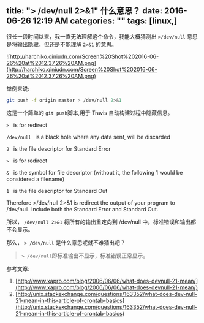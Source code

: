 title: \"> /dev/null 2>&1\" 什么意思？
date: 2016-06-26 12:19 AM
categories: ""
tags: [linux,]
---
很长一段时间以来，我一直无法理解这个命令，我能大概猜测出 `>/dev/null` 意思是将输出隐藏，但还是不能理解 `2>&1` 的意思。

<!--more-->

![http://harchiko.qiniudn.com/Screen%20Shot%202016-06-26%20at%2012.37.26%20AM.png](http://harchiko.qiniudn.com/Screen%20Shot%202016-06-26%20at%2012.37.26%20AM.png)

举例来说:


```bash
git push -f origin master > /dev/null 2>&1
```

这是一个简单的 `git push`脚本,用于 Travis 自动构建过程中隐藏信息。



`> ` is for redirect 

`/dev/null ` is a black hole where any data sent, will be discarded

`2 ` is the file descriptor for Standard Error

`> ` is for redirect

`& ` is the symbol for file descriptor (without it, the following 1 would be considered a filename)

`1 ` is the file descriptor for Standard Out

Therefore >/dev/null 2>&1 is redirect the output of your program to /dev/null. Include both the Standard Error and Standard Out.


所以， `/dev/null 2>&1` 将所有的输出重定向到 /dev/null 中，标准错误和输出都不会显示。

那么， `> /dev/null` 是什么意思呢就不难猜出吧？

> `> /dev/null`即标准输出不显示，标准错误正常显示。

参考文章: 
1. [http://www.xaprb.com/blog/2006/06/06/what-does-devnull-21-mean/](http://www.xaprb.com/blog/2006/06/06/what-does-devnull-21-mean/)
2. [http://unix.stackexchange.com/questions/163352/what-does-dev-null-21-mean-in-this-article-of-crontab-basics](http://unix.stackexchange.com/questions/163352/what-does-dev-null-21-mean-in-this-article-of-crontab-basics)